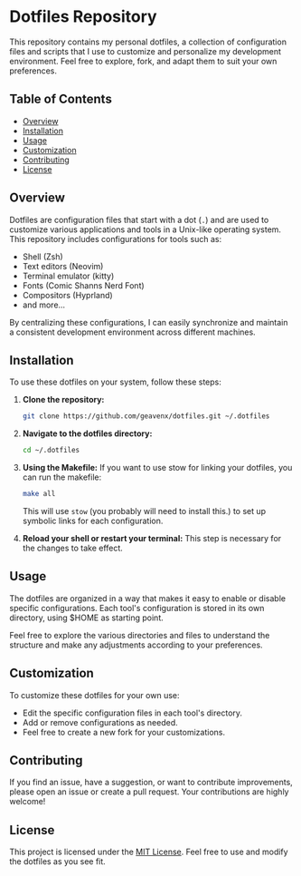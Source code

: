 # Dotfiles Repository

This repository contains my personal dotfiles, a collection of configuration files and scripts that I use to customize and personalize my development environment. Feel free to explore, fork, and adapt them to suit your own preferences.

## Table of Contents

- [Overview](#overview)
- [Installation](#installation)
- [Usage](#usage)
- [Customization](#customization)
- [Contributing](#contributing)
- [License](#license)

## Overview

Dotfiles are configuration files that start with a dot (`.`) and are used to customize various applications and tools in a Unix-like operating system. This repository includes configurations for tools such as:

- Shell (Zsh)
- Text editors (Neovim)
- Terminal emulator (kitty)
- Fonts (Comic Shanns Nerd Font)
- Compositors (Hyprland)
- and more...

By centralizing these configurations, I can easily synchronize and maintain a consistent development environment across different machines.

## Installation

To use these dotfiles on your system, follow these steps:

1. **Clone the repository:**
    ```bash
    git clone https://github.com/geavenx/dotfiles.git ~/.dotfiles
    ```

2. **Navigate to the dotfiles directory:**
    ```bash
    cd ~/.dotfiles
    ```

3. **Using the Makefile:**
    If you want to use stow for linking your dotfiles, you can run the makefile:
    ```bash
    make all
    ```

    This will use `stow` (you probably will need to install this.) to set up symbolic links for each configuration.

4. **Reload your shell or restart your terminal:**
    This step is necessary for the changes to take effect.

## Usage

The dotfiles are organized in a way that makes it easy to enable or disable specific configurations. Each tool's configuration is stored in its own directory, using $HOME as starting point.

Feel free to explore the various directories and files to understand the structure and make any adjustments according to your preferences.

## Customization

To customize these dotfiles for your own use:

- Edit the specific configuration files in each tool's directory.
- Add or remove configurations as needed.
- Feel free to create a new fork for your customizations.

## Contributing

If you find an issue, have a suggestion, or want to contribute improvements, please open an issue or create a pull request. Your contributions are highly welcome!

## License

This project is licensed under the [MIT License](LICENSE). Feel free to use and modify the dotfiles as you see fit.

